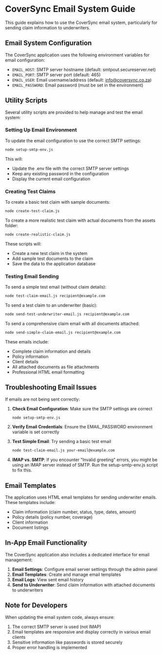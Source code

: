 # CoverSync Email System Guide

This guide explains how to use the CoverSync email system, particularly for sending claim information to underwriters.

## Email System Configuration

The CoverSync application uses the following environment variables for email configuration:

- `EMAIL_HOST`: SMTP server hostname (default: smtpout.secureserver.net)
- `EMAIL_PORT`: SMTP server port (default: 465)
- `EMAIL_USER`: Email username/address (default: info@coversync.co.za)
- `EMAIL_PASSWORD`: Email password (must be set in the environment)

## Utility Scripts

Several utility scripts are provided to help manage and test the email system:

### Setting Up Email Environment

To update the email configuration to use the correct SMTP settings:

```bash
node setup-smtp-env.js
```

This will:
- Update the .env file with the correct SMTP server settings
- Keep any existing password in the configuration
- Display the current email configuration

### Creating Test Claims

To create a basic test claim with sample documents:

```bash
node create-test-claim.js
```

To create a more realistic test claim with actual documents from the assets folder:

```bash
node create-realistic-claim.js
```

These scripts will:
- Create a new test claim in the system
- Add sample test documents to the claim
- Save the data to the application database

### Testing Email Sending

To send a simple test email (without claim details):

```bash
node test-claim-email.js recipient@example.com
```

To send a test claim to an underwriter (basic):

```bash
node send-test-underwriter-email.js recipient@example.com
```

To send a comprehensive claim email with all documents attached:

```bash
node send-simple-claim-email.js recipient@example.com
```

These emails include:
- Complete claim information and details
- Policy information
- Client details
- All attached documents as file attachments
- Professional HTML email formatting

## Troubleshooting Email Issues

If emails are not being sent correctly:

1. **Check Email Configuration**: Make sure the SMTP settings are correct
   ```bash
   node setup-smtp-env.js
   ```

2. **Verify Email Credentials**: Ensure the EMAIL_PASSWORD environment variable is set correctly

3. **Test Simple Email**: Try sending a basic test email
   ```bash
   node test-claim-email.js your-email@example.com
   ```

4. **IMAP vs. SMTP**: If you encounter "Invalid greeting" errors, you might be using an IMAP server instead of SMTP. Run the setup-smtp-env.js script to fix this.

## Email Templates

The application uses HTML email templates for sending underwriter emails. These templates include:

- Claim information (claim number, status, type, dates, amount)
- Policy details (policy number, coverage)
- Client information 
- Document listings

## In-App Email Functionality

The CoverSync application also includes a dedicated interface for email management:

1. **Email Settings**: Configure email server settings through the admin panel
2. **Email Templates**: Create and manage email templates
3. **Email Logs**: View sent email history
4. **Send to Underwriter**: Send claim information with attached documents to underwriters

## Note for Developers

When updating the email system code, always ensure:

1. The correct SMTP server is used (not IMAP)
2. Email templates are responsive and display correctly in various email clients
3. Sensitive information like passwords is stored securely
4. Proper error handling is implemented